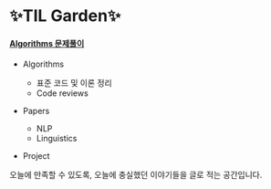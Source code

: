 # :sparkles:**TIL Garden**:sparkles:

#### [Algorithms 문제풀이](https://github.com/seoul-ssafy-class-2-studyclub/Algorithms-Tess)

- Algorithms 
  - 표준 코드 및 이론 정리	
  - Code reviews

- Papers
  - NLP
  - Linguistics

- Project

오늘에 만족할 수 있도록, 오늘에 충실했던 이야기들을 글로 적는 공간입니다.
